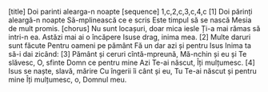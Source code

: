 [title] Doi parinti alearga-n noapte
[sequence] 1,c,2,c,3,c,4,c
[1]
Doi părinți aleargă-n noapte
Să-mplinească ce e scris
Este timpul să se nască
Mesia de mult promis.
[chorus]
Nu sunt locașuri, doar mica iesle
Ți-a mai rămas să intri-n ea.
Astăzi mai ai o încăpere
Isuse drag, inima mea.
[2]
Multe daruri sunt făcute
Pentru oameni pe pământ
Fă un dar azi și pentru Isus
Inima ta să-i dai zicând:
[3]
Pământ și ceruri cîntă-mpreună,
Mă-nchin și eu și Te slăvesc,
O, sfinte Domn ce pentru mine
Azi Te-ai născut, Îți mulțumesc.
[4]
Isus se naște, slavă, mărire
Cu îngerii îi cânt și eu,
Tu Te-ai născut și pentru mine
Îți mulțumesc, o, Domnul meu.

